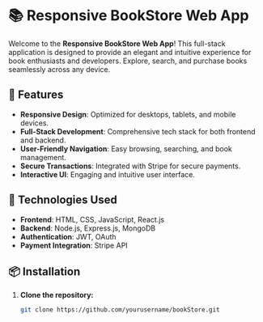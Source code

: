 # 📚 Responsive BookStore Web App

Welcome to the **Responsive BookStore Web App**! This full-stack application is designed to provide an elegant and intuitive experience for book enthusiasts and developers. Explore, search, and purchase books seamlessly across any device.

## 🚀 Features
- **Responsive Design**: Optimized for desktops, tablets, and mobile devices.
- **Full-Stack Development**: Comprehensive tech stack for both frontend and backend.
- **User-Friendly Navigation**: Easy browsing, searching, and book management.
- **Secure Transactions**: Integrated with Stripe for secure payments.
- **Interactive UI**: Engaging and intuitive user interface.

## 🌟 Technologies Used
- **Frontend**: HTML, CSS, JavaScript, React.js
- **Backend**: Node.js, Express.js, MongoDB
- **Authentication**: JWT, OAuth
- **Payment Integration**: Stripe API

## 📦 Installation

1. **Clone the repository:**
   ```bash
   git clone https://github.com/yourusername/bookStore.git
